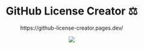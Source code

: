<h1 align="center">GitHub License Creator ⚖️</h1>
<p align="center">https://github-license-creator.pages.dev/</p>
<p align="center">
  <img src="https://user-images.githubusercontent.com/36763164/233774752-3c054c88-d0bb-43b4-8a55-e068f47da8a2.png" />
</p>
